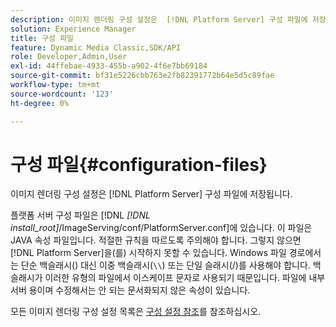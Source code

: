 ```yaml
---
description: 이미지 렌더링 구성 설정은  [!DNL Platform Server] 구성 파일에 저장됩니다.
solution: Experience Manager
title: 구성 파일
feature: Dynamic Media Classic,SDK/API
role: Developer,Admin,User
exl-id: 44ffebae-4933-455b-a902-4f6e7bb69184
source-git-commit: bf31e5226cbb763e2fb82391772b64e5d5c89fae
workflow-type: tm+mt
source-wordcount: '123'
ht-degree: 0%

---
```


# 구성 파일{#configuration-files}

이미지 렌더링 구성 설정은 [!DNL Platform Server] 구성 파일에 저장됩니다.

플랫폼 서버 구성 파일은 [!DNL *[!DNL install_root]*/ImageServing/conf/PlatformServer.conf]에 있습니다. 이 파일은 JAVA 속성 파일입니다. 적절한 규칙을 따르도록 주의해야 합니다. 그렇지 않으면 [!DNL Platform Server]을(를) 시작하지 못할 수 있습니다. Windows 파일 경로에서는 단순 백슬래시(\) 대신 이중 백슬래시(`\\`) 또는 단일 슬래시(/)를 사용해야 합니다. 백슬래시가 이러한 유형의 파일에서 이스케이프 문자로 사용되기 때문입니다. 파일에 내부 서버 용이며 수정해서는 안 되는 문서화되지 않은 속성이 있습니다.

모든 이미지 렌더링 구성 설정 목록은 [구성 설정 참조](../../../../../ir-api/server-admin/image-rendering-api-ref/c-ir-server-administration/c-ir-configuration-settings-reference/c-ir-configuration-settings-reference.md#concept-6947a512d4c94e9fb8a71b80243fee81)를 참조하십시오.
